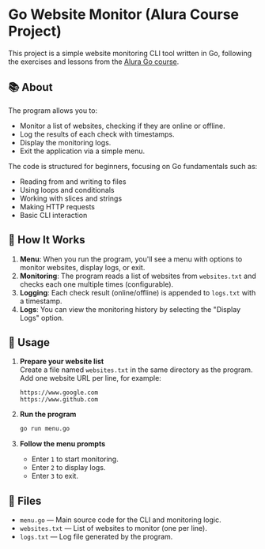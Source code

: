 # Go Website Monitor (Alura Course Project)

This project is a simple website monitoring CLI tool written in Go, following the exercises and lessons from the [Alura Go course](https://www.alura.com.br/).

## 📚 About

The program allows you to:
- Monitor a list of websites, checking if they are online or offline.
- Log the results of each check with timestamps.
- Display the monitoring logs.
- Exit the application via a simple menu.

The code is structured for beginners, focusing on Go fundamentals such as:
- Reading from and writing to files
- Using loops and conditionals
- Working with slices and strings
- Making HTTP requests
- Basic CLI interaction

## 🚀 How It Works

1. **Menu**: When you run the program, you'll see a menu with options to monitor websites, display logs, or exit.
2. **Monitoring**: The program reads a list of websites from `websites.txt` and checks each one multiple times (configurable).
3. **Logging**: Each check result (online/offline) is appended to `logs.txt` with a timestamp.
4. **Logs**: You can view the monitoring history by selecting the "Display Logs" option.

## 📝 Usage

1. **Prepare your website list**  
   Create a file named `websites.txt` in the same directory as the program. Add one website URL per line, for example:
   ```
   https://www.google.com
   https://www.github.com
   ```

2. **Run the program**  
   ```sh
   go run menu.go
   ```

3. **Follow the menu prompts**  
   - Enter `1` to start monitoring.
   - Enter `2` to display logs.
   - Enter `3` to exit.

## 📂 Files

- `menu.go` — Main source code for the CLI and monitoring logic.
- `websites.txt` — List of websites to monitor (one per line).
- `logs.txt` — Log file generated by the program.